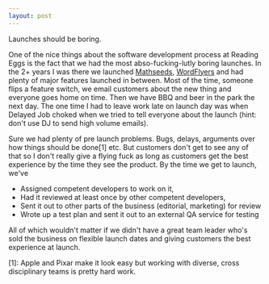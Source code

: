 ```yaml
---
layout: post
---  
```


Launches should be boring.

One of the nice things about the software development process at Reading Eggs is the fact that we had the most abso-fucking-lutly boring launches. In the 2+ years I was there we launched [Mathseeds](http://mathseeds.com), [WordFlyers](http://wordflyers.com.au) and had plenty of major features launched in between. Most of the time, someone flips a feature switch, we email customers about the new thing and everyone goes home on time. Then we have BBQ and beer in the park the next day. The one time I had to leave work late on launch day was when Delayed Job choked when we tried to tell everyone about the launch (hint: don't use DJ to send high volume emails).

Sure we had plenty of pre launch problems. Bugs, delays, arguments over how things should be done[1] etc. But customers don't get to see any of that so I don't really give a flying fuck as long as customers get the best experience by the time they see the product. By the time we get to launch, we've

- Assigned competent developers to work on it,
- Had it reviewed at least once by other competent developers,
- Sent it out to other parts of the business (editorial, marketing) for review
- Wrote up a test plan and sent it out to an external QA service for testing

All of which wouldn't matter if we didn't have a great team leader who's sold the business on flexible launch dates and giving customers the best experience at launch.

[1]: Apple and Pixar make it look easy but working with diverse, cross disciplinary teams is pretty hard work.